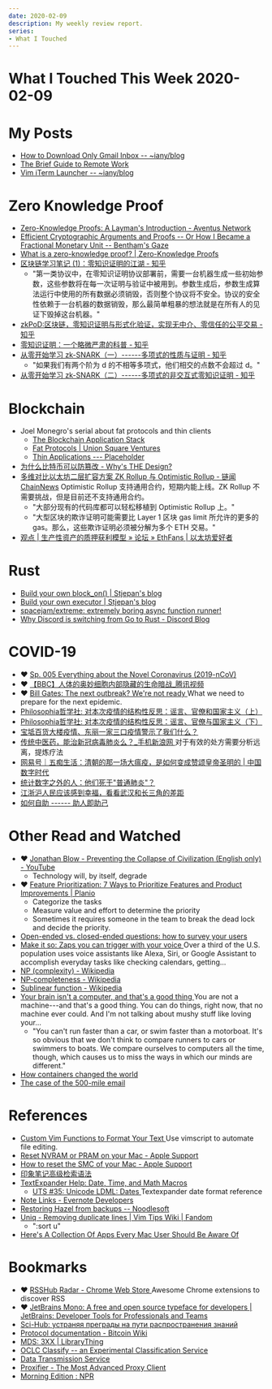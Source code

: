 ```yaml
---
date: 2020-02-09
description: My weekly review report.
series:
- What I Touched
---
```


# What I Touched This Week 2020-02-09



# My Posts
-   [How to Download Only Gmail Inbox -- ~iany/blog](ia-writer://open?path=/Locations/iCloud/§%20Blog/Posts/Posts%20-%202020/2002%20-%20Download%20Only%20Gmail%20Inbox/♯%20Download%20Only%20Gmail%20Inbox.md)
-   [The Brief Guide to Remote Work](https://gist.github.com/doitian/d11dab0b5afe385d8bca3c74a353c622)
-   [Vim iTerm Launcher -- ~iany/blog](ia-writer://open?path=/Locations/iCloud/§%20Blog/Posts/Posts%20-%202020/2002%20-%20Vim%20iTerm%20Launcher/♯%20Vim%20iTerm%20Launcher.md)

# Zero Knowledge Proof
-   [Zero-Knowledge Proofs: A Layman's Introduction - Aventus Network](https://blog.aventus.io/zero-knowledge-proofs-a-laymans-introduction-7020b93beeda)
-   [Efficient Cryptographic Arguments and Proofs -- Or How I Became a Fractional Monetary Unit -- Bentham's Gaze](https://www.benthamsgaze.org/2019/05/22/efficient-cryptographic-arguments-and-proofs-or-how-i-became-a-fractional-monetary-unit/)
-   [What is a zero-knowledge proof? | Zero-Knowledge Proofs](https://zkp.science/)
-   [区块链学习笔记 (1)：零知识证明的江湖 - 知乎](https://zhuanlan.zhihu.com/p/31651393)
    -   "第一类协议中，在零知识证明协议部署前，需要一台机器生成一些初始参数，这些参数将在每一次证明与验证中被用到。参数生成后，参数生成算法运行中使用的所有数据必须销毁，否则整个协议将不安全。协议的安全性依赖于一台机器的数据销毁，那么最简单粗暴的想法就是在所有人的见证下毁掉这台机器。"
-   [zkPoD:区块链，零知识证明与形式化验证，实现无中介、零信任的公平交易 - 知乎](https://zhuanlan.zhihu.com/p/73616724)
-   [零知识证明：一个略微严肃的科普 - 知乎](https://zhuanlan.zhihu.com/p/29491567)
-   [从零开始学习 zk-SNARK（一）------多项式的性质与证明 - 知乎](https://zhuanlan.zhihu.com/p/99260386)
    -   "如果我们有两个阶为 d 的不相等多项式，他们相交的点数不会超过 d。"
-   [从零开始学习 zk-SNARK（二）------多项式的非交互式零知识证明 - 知乎](https://zhuanlan.zhihu.com/p/100636577)

# Blockchain
-   Joel Monegro's serial about fat protocols and thin clients
    -   [The Blockchain Application Stack](https://www.coindesk.com/blockchain-application-stack)
    -   [Fat Protocols | Union Square Ventures](https://www.usv.com/writing/2016/08/fat-protocols/)
    -   [Thin Applications --- Placeholder](https://www.placeholder.vc/blog/2020/1/30/thin-applications)
-   [为什么比特币可以防篡改 - Why's THE Design?](https://draveness.me/whys-the-design-bitcoin-database)
-   [多维对比以太坊二层扩容方案 ZK Rollup 与 Optimistic Rollup - 链闻 ChainNews](https://www.chainnews.com/articles/932935429481.htm)
    Optimistic Rollup 支持通用合约，短期内能上线。ZK Rollup 不需要挑战，但是目前还不支持通用合约。
    -   "大部分现有的代码库都可以轻松移植到 Optimistic Rollup 上。"
    -   "大型区块的欺诈证明可能需要比 Layer 1 区块 gas limit 所允许的更多的 gas。那么，这些欺诈证明必须被分解为多个 ETH 交易。"
-   [观点 | 生产性资产的质押获利模型 » 论坛 » EthFans | 以太坊爱好者](https://ethfans.org/posts/staking-models-for-productive-assets)

# Rust
-   [Build your own block_on() | Stjepan's blog](https://stjepang.github.io/2020/01/25/build-your-own-block-on.html)
-   [Build your own executor | Stjepan's blog](https://stjepang.github.io/2020/01/31/build-your-own-executor.html)
-   [spacejam/extreme: extremely boring async function runner!](https://github.com/spacejam/extreme)
-   [Why Discord is switching from Go to Rust - Discord Blog](https://blog.discordapp.com/why-discord-is-switching-from-go-to-rust-a190bbca2b1f)

# COVID-19
-   ❤️ [Sp. 005 Everything about the Novel Coronavirus (2019-nCoV)](https://www.youtube.com/watch?v=0ySYM4kRJVY)
-   ❤️ [【BBC】人体的奥妙细胞内部隐藏的生命暗战_腾讯视频](https://v.qq.com/x/page/d0170ll8uv0.html)
-   ❤️ [Bill Gates: The next outbreak? We're not ready ](https://www.ted.com/talks/bill_gates_the_next_outbreak_we_re_not_ready)
    What we need to prepare for the next epidemic.
-   [Philosophia哲学社: 对本次疫情的结构性反思：谣言、官僚和国家主义（上）](https://cloudflare-ipfs.com/ipfs/QmR96Pqy8S3p5HG6GAfjjztBUTAf7e2LM5jUsXfas3B6ii/)
-   [Philosophia哲学社: 对本次疫情的结构性反思：谣言、官僚与国家主义（下） ](https://cloudflare-ipfs.com/ipfs/QmR8j6LwREBwma1DRbYAQN8dCvYNaLVkoEjXQQGLC7SFtQ/)
-   [宝坻百货大楼疫情、东丽一家三口疫情警示了我们什么？](https://mp.weixin.qq.com/s/Z5o1UB6iIBAOx1_CAZ1Cuw)
-   [传统中医药，能治新冠病毒肺炎么？_手机新浪网 ](https://tech.sina.cn/scientist/2020-02-06/detail-iimxyqvz0641506.d.html?cre=tianyi&mod=wtech&loc=-3&r=-1&rfunc=2&tj=cxvertical_wap_wtech&tr=73&vt=4&pos=18)
    对于有效的处方需要分析远离，提炼疗法
-   [网易号｜五痴生活：清朝的那一场大瘟疫，是如何变成赞颂皇帝圣明的 | 中国数字时代](https://chinadigitaltimes.net/chinese/2020/02/%E7%BD%91%E6%98%93%E5%8F%B7%EF%BD%9C%E4%BA%94%E7%97%B4%E7%94%9F%E6%B4%BB%EF%BC%9A%E6%B8%85%E6%9C%9D%E7%9A%84%E9%82%A3%E4%B8%80%E5%9C%BA%E5%A4%A7%E7%98%9F%E7%96%AB%EF%BC%8C%E6%98%AF%E5%A6%82%E4%BD%95/)
-   [统计数字之外的人：他们死于"普通肺炎"？](http://archive.is/XhK0j)
-   [江浙沪人民应该感到幸福，看看武汉和长三角的差距](http://mp.weixin.qq.com/s?__biz=MzI3NDU2OTUzMg==&mid=2247483809&idx=1&sn=40e232e82e52223bf6164f6d2265466d&chksm=eb1341f2dc64c8e438014efa5d4a444335a50e521748483e29eb9b2f3d4c247f43f9060e831a&mpshare=1&scene=1&srcid=&sharer_sharetime=1580806569790&sharer_shareid=e7bb68422a42795eb26b0930876fa613)
-   [如何自助 ------ 助人即助己](http://mp.weixin.qq.com/s?__biz=MzAxNzI4MTMwMw==&mid=2651633060&idx=1&sn=2a609ecc595b923a3b96418b5f51696b&chksm=801feddcb76864ca7cf2c1ff460505d2b69d718040ee70fc42676ef848d4b13399e71275c83f)

# Other Read and Watched
-   ❤️ [Jonathan Blow - Preventing the Collapse of Civilization (English only) - YouTube](https://www.youtube.com/watch?v=pW-SOdj4Kkk&feature=youtu.be)
    -   Technology will, by itself, degrade
-   ❤️ [Feature Prioritization: 7 Ways to Prioritize Features and Product Improvements | Planio](https://plan.io/blog/feature-prioritization/)
    -   Categorize the tasks
    -   Measure value and effort to determine the priority
    -   Sometimes it requires someone in the team to break the dead lock and decide the priority.
-   [Open-ended vs. closed-ended questions: how to survey your users](https://www.hotjar.com/blog/open-ended-questions/)
-   [Make it so: Zaps you can trigger with your voice ](https://zapier.com/blog/voice-assistant-automations/)
    Over a third of the U.S. population uses voice assistants like Alexa, Siri, or Google Assistant to accomplish everyday tasks like checking calendars, getting...
-   [NP (complexity) - Wikipedia](https://en.wikipedia.org/wiki/NP_(complexity))
-   [NP-completeness - Wikipedia](https://en.wikipedia.org/wiki/NP-completeness)
-   [Sublinear function - Wikipedia](https://en.wikipedia.org/wiki/Sublinear_function?oldformat=true)
-   [Your brain isn't a computer, and that's a good thing ](https://zapier.com/blog/you-are-not-a-machine/)
    You are not a machine---and that's a good thing. You can do things, right now, that no machine ever could. And I'm not talking about mushy stuff like loving your...
    -   "You can't run faster than a car, or swim faster than a motorboat. It's so obvious that we don't think to compare runners to cars or swimmers to boats. We compare ourselves to computers all the time, though, which causes us to miss the ways in which our minds are different."
-   [How containers changed the world](https://dev.to/heroku/how-containers-changed-the-world-1jip)
-   [The case of the 500-mile email](http://www.ibiblio.org/harris/500milemail.html?utm_source=Iterable)

# References
-   [Custom Vim Functions to Format Your Text ](https://bobbywlindsey.com/dev/2017/07/30/vim-functions/)
    Use vimscript to automate file editing.
-   [Reset NVRAM or PRAM on your Mac - Apple Support](https://support.apple.com/en-us/HT204063)
-   [How to reset the SMC of your Mac - Apple Support](https://support.apple.com/en-us/HT201295)
-   [印象笔记高级检索语法](https://shimo.im/sheets/37k81J8BIiEIhxSx/MODOC)
-   [TextExpander Help: Date, Time, and Math Macros](https://textexpander.com/help/desktop/datetime.html)
    -   [UTS #35: Unicode LDML: Dates ](http://unicode.org/reports/tr35/tr35-dates.html)
        Textexpander date format reference
-   [Note Links - Evernote Developers](https://dev.evernote.com/doc/articles/note_links.php)
-   [Restoring Hazel from backups -- Noodlesoft](https://www.noodlesoft.com/kb/restoring-hazel-from-backups/)
-   [Uniq - Removing duplicate lines | Vim Tips Wiki | Fandom](https://vim.fandom.com/wiki/Uniq_-_Removing_duplicate_lines)
    -   ":sort u"
-   [Here's A Collection Of Apps Every Mac User Should Be Aware Of](https://medium.com/@glenwhillier/heres-a-collection-of-apps-every-mac-user-should-be-aware-of-67e0716e4d77)

# Bookmarks
-   ❤️ [RSSHub Radar - Chrome Web Store ](https://chrome.google.com/webstore/detail/rsshub-radar/kefjpfngnndepjbopdmoebkipbgkggaa)
    Awesome Chrome extensions to discover RSS
-   ❤️ [JetBrains Mono: A free and open source typeface for developers | JetBrains: Developer Tools for Professionals and Teams](https://www.jetbrains.com/lp/mono/)
-   [Sci-Hub: устраняя преграды на пути распространения знаний](https://sci-hub.tw/)
-   [Protocol documentation - Bitcoin Wiki](https://en.bitcoin.it/wiki/Protocol_documentation)
-   [MDS: 3XX | LibraryThing](http://www.librarything.com/mds/3)
-   [OCLC Classify -- an Experimental Classification Service](http://classify.oclc.org/classify2/)
-   [Data Transmission Service](https://rixcloud.com/)
-   [Proxifier - The Most Advanced Proxy Client](https://www.proxifier.com/)
-   [Morning Edition : NPR](https://www.npr.org/programs/morning-edition/)
